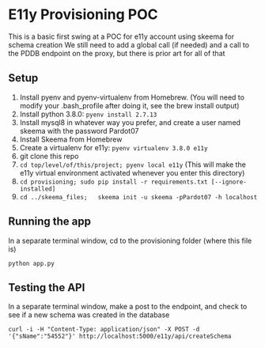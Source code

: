 # E11y Provisioning POC 
This is a basic first swing at a POC for e11y account using skeema for schema creation 
We still need to add a global call (if needed) and a call to the PDDB endpoint on the proxy, but there is prior art for all of that

## Setup

1. Install pyenv and pyenv-virtualenv from Homebrew. (You will need to modify your .bash_profile after doing it, see the brew install output)
2. Install python 3.8.0: ```pyenv install 2.7.13```
3. Install mysql8 in whatever way you prefer, and create a user named skeema with the password Pardot07
4. Install Skeema from Homebrew
5. Create a virtualenv for e11y:  ```pyenv virtualenv 3.8.0 e11y```
6. git clone this repo 
7. ```cd top/level/of/this/project; pyenv local e11y``` (This will make the e11y virtual environment activated whenever you enter this directory)
8. ```cd provisioning; sudo pip install -r requirements.txt [--ignore-installed]```
9. ```cd ../skeema_files;   skeema init -u skeema -pPardot07 -h localhost```

## Running the app

In a separate terminal window, cd to the provisioning folder (where this file is)

```python app.py```

## Testing the API
In a separate terminal window, make a post to the endpoint, and check to see if a new schema was created in the database

```curl -i -H "Content-Type: application/json" -X POST -d '{"sName":"54552"}' http://localhost:5000/e11y/api/createSchema```


